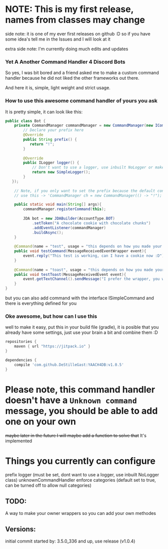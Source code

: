 # NOTE: This is my first release, names from classes may change
side note: it is one of my ever first releases on github :D
so if you have some idea's tell me in the Issues and I will look at it

extra side note: I'm currently doing much edits and updates

### Yet A Another Command Handler 4 Discord Bots
So yes, I was bit bored and a friend asked me to make a custom command handler because he did not liked the other frameworks out there.

And here it is, simple, light weight and strict usage.

### How to use this awesome command handler of yours you ask
It is pretty simple, it can look like this:

```java
public class Bot {
    private CommandManager commandManager = new CommandManager(new ICommandHandlerConfig() {
        // Declare your prefix here
        @Override 
        public String prefix() {
           return "!";
        }
        
        @Override
        public ILogger logger() {
            // Don't want to use a logger, use inbuilt NoLogger or make/use your own
            return new SimpleLogger();
        }
   });
    
    // Note, if you only want to set the prefix because the default config is fine?
    // use this -> 'CommandManager ch = new CommandManager(() -> "!");'

    public static void main(String[] args){
        commandManager.registerCommand(this);
        
        JDA bot = new JDABuilder(AccountType.BOT)
            .setToken("A chocolate cookie with chocolate chunks")
            .addEventListener(commandManager)
            .buildAsync();
    }
    
    @Command(name = "test", usage = "this depends on how you made your help command")
    public void testCommand(MessageReceivedEventWrapper event){
        event.reply("This test is working, can I have a cookie now :D");
    }
    
    @Command(name = "toast", usage = "this depends on how you made your help command")
    public void testToast(MessageReceivedEvent event){
        event.getTextChannel().sendMessage("I prefer the wrapper, you wont forget the queue or complete function every time").complete();
    }
}
```

but you can also add command with the interface ISimpleCommand and there is everything defined for you

### Oke awesome, but how can I use this
well to make it easy, put this in your build file (gradle), it is posible that you already have some settings, just use your brain a bit and combine them :D
```gradle
repositories {
    maven { url "https://jitpack.io" }
}

dependencies {
    compile 'com.github.DeStilleGast:YAACH4DB:v1.0.5'
}
```

# Please note, this command handler doesn't have a `Unknown command` message, you should be able to add one on your own
~~maybe later in the future I will maybe add a function to solve that~~
It's implemented

# Things you currently can configure
prefix
logger (must be set, dont want to use a logger, use inbuilt NoLogger class)
unknownCommandHandler
enforce categories (default set to true, can be turned off to allow null categories)

## TODO:
A way to make your owner wrappers so you can add your own methodes

## Versions:
initial commit started by: 3.5.0_336 and up, use release (v1.0.4) 
